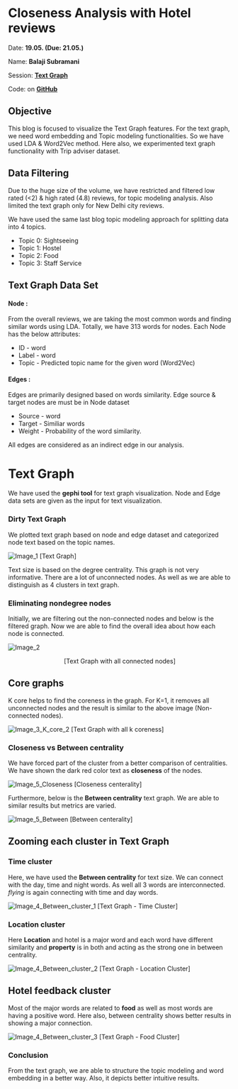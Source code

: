 # Closeness Analysis with Hotel reviews

Date: **19.05. (Due: 21.05.)**

Name: **Balaji Subramani**

Session: **[Text Graph](https://textvis.repke.eu/index.html)**

Code: on **[GitHub](https://github.com/balag752/Text-Visualization-Blog-5-Text-Graph)** 

## Objective

This blog is focused to visualize the Text Graph features. For the text graph, we need word embedding and Topic modeling functionalities. So we have used LDA & Word2Vec method. Here also, we experimented text graph functionality with Trip adviser dataset.

## Data Filtering

Due to the huge size of the volume, we have restricted and filtered low rated (<2) & high rated (4.8) reviews, for topic modeling analysis. Also limited the text graph only for New Delhi city reviews.

We have used the same last blog topic modeling approach for splitting data into 4 topics.

- Topic 0: Sightseeing
- Topic 1: Hostel
- Topic 2: Food
- Topic 3: Staff Service

## Text Graph Data Set

#### Node :

From the overall reviews, we are taking the most common words and finding similar words using LDA. Totally, we have 313 words for nodes. Each Node has the below attributes:

- ID - word
- Label - word
- Topic - Predicted topic name for the given word (Word2Vec)

#### Edges :

Edges are primarily designed based on words similarity. Edge source & target nodes are must be in Node dataset

- Source - word
- Target -  Similiar words
- Weight - Probability of the word similarity.

All edges are considered as an indirect edge in our analysis.

# Text Graph

We have used the **gephi tool** for text graph visualization. Node and Edge data sets are given as the input for text visualization.

### Dirty Text Graph

We plotted text graph based on node and edge dataset and categorized node text based on the topic names.

![Image_1](uploads/1eaee50d5fc9b63f53a0e5a3a89c9a6a/Image_1.JPG)
[Text Graph]

Text size is based on the degree centrality. This graph is not very informative. There are a lot of unconnected nodes. As well as we are able to distinguish as 4 clusters in text graph.

### Eliminating nondegree nodes

Initially, we are filtering out the non-connected nodes and below is the filtered graph. Now we are able to find the overall idea about how each node is connected.

![Image_2](uploads/afba29ee1ede3ea706e3505f9eba8767/Image_2.png)

<center>  [Text Graph with all connected nodes] </center>

## Core graphs

K core helps to find the coreness in the graph. For K=1, it removes all unconnected nodes and the result is similar to the above image (Non-connected nodes).

![Image_3_K_core_2](uploads/161cd5120b729b61ee633919cd3ad28f/Image_3_K_core_2.png)
[Text Graph with all k coreness]

### Closeness vs Between centrality

We have forced part of the cluster from a better comparison of centralities. We have shown the dark red color text as **closeness** of the nodes.

![Image_5_Closeness](uploads/ca854728edfe2420d1a2d8b4c0631e67/Image_5_Closeness.png)
[Closeness centerality]

Furthermore, below is the **Between centrality** text graph.  We are able to similar results but metrics are varied.

![Image_5_Between](uploads/0961bf2833672acec011662c76e95fe7/Image_5_Between.png)
[Between centerality]

## Zooming each cluster in Text Graph

### Time cluster

Here, we have used the **Between centrality** for text size.  We can connect with the day, time and night words. As well all 3 words are interconnected. *flying* is again connecting with time and day words.

![Image_4_Between_cluster_1](uploads/3fd3cc2eb7988262edf2d34127635fa0/Image_4_Between_cluster_1.PNG)
[Text Graph - Time Cluster]

### Location cluster

Here **Location** and hotel is a major word and each word have different similarity and **property** is in both and acting as the strong one in between centrality.

![Image_4_Between_cluster_2](uploads/e7dfd9b23467780fd949b135181420a1/Image_4_Between_cluster_2.PNG)
[Text Graph - Location Cluster]

## Hotel feedback cluster

Most of the major words are related to **food** as well as most words are having a positive word. Here also, between centrality shows better results in showing a major connection.

![Image_4_Between_cluster_3](uploads/9e92f3f1520359a5a05b693214a23163/Image_4_Between_cluster_3.png)
[Text Graph - Food Cluster]

### Conclusion

 From the text graph, we are able to structure the topic modeling and word embedding in a better way. Also, it depicts better intuitive results.
